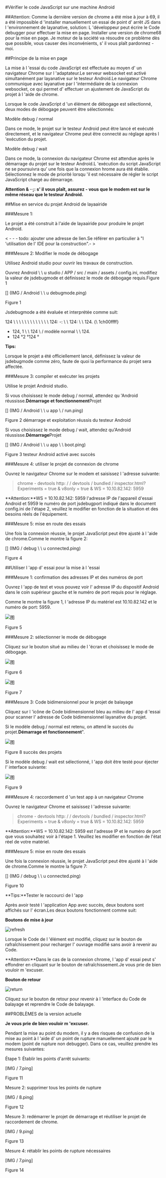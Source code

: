 #Vérifier le code JavaScript sur une machine Android


##Attention:
Comme la dernière version de chrome a été mise à jour à 69, il a été impossible d 'installer manuellement un essai de point d' arrêt JS dans l 'environnement de layanative, solution:
L 'développeur peut écrire le Code debugger pour effectuer la mise en page.
Installer une version de chrome68 pour la mise en page.
Je moteur de la société va résoudre ce problème dès que possible, vous causer des inconvénients, s' il vous plaît pardonnez - moi.


##Principe de la mise en page

La mise à l 'essai du code JavaScript est effectuée au moyen d' un navigateur Chrome sur l 'adaptateur.Le serveur websocket est activé simultanément par layanative sur le testeur Android.Le navigateur Chrome communique avec layanative par l 'intermédiaire de la connexion websocket, ce qui permet d' effectuer un ajustement de JavaScript du projet à l 'aide de chrome.


Lorsque le code JavaScript d 'un élément de débogage est sélectionné, deux modes de débogage peuvent être sélectionnés:

Modèle debug / normal

Dans ce mode, le projet sur le testeur Android peut être lancé et exécuté directement, et le navigateur Chrome peut être connecté au réglage après l 'exécution du projet.

Modèle debug / wait

Dans ce mode, la connexion du navigateur Chrome est attendue après le démarrage du projet sur le testeur Android.L 'exécution du script JavaScript ne se poursuivra qu' une fois que la connexion hrome aura été établie.
Sélectionnez le mode de priorité lorsqu 'il est nécessaire de régler le script JavaScript chargé au démarrage.


**Attention & ‧‧;: s' il vous plaît, assurez - vous que le modem est sur le même réseau que le testeur Android.**

##Mise en service du projet Android de layaairide

###Mesure 1:

Le projet a été construit à l'aide de layaairide pour produire le projet Android.

< - - - todo: ajouter une adresse de lien.Se référer en particulier à "l 'utilisation de l' IDE pour la construction".- >

###Mesure 2: Modifier le mode de débogage

Utilisez Android studio pour ouvrir les travaux de construction.

Ouvrez Android \ \ u studio / APP / src / main / assets / config.ini, modifiez la valeur de jsdebugmode et définissez le mode de débogage requis.Figure 1

[] (IMG / Android \ \ u debugmode.ping)

Figure 1

Jsdebugmode a été évaluée et interprétée comme suit:

124 \ \ \ \ \ \ \ \ \ \ \ \ \ 
124: -: \ \ 124: \ \ 124.
{\ 1ch00ffff}
- 124, 1 \ \ 124 \ / modèle normal \ \ 124.
- 124 °2 °124 °

**Tips:**

Lorsque le projet a été officiellement lancé, définissez la valeur de jsdebugmode comme zéro, faute de quoi la performance du projet sera affectée.

###Mesure 3: compiler et exécuter les projets

Utilise le projet Android studio.

Si vous choisissez le mode debug / normal, attendez qu 'Android réussisse.**Démarrage et fonctionnement**Projet

[] (IMG / Android \ \ u app \ / run.ping)

Figure 2 démarrage et exploitation réussis du testeur Android

Si vous choisissez le mode debug / wait, attendez qu'Android réussisse.**Démarrage**Projet

[] (IMG / Android \ \ u app \ \ boot.ping)

Figure 3 testeur Android activé avec succès

###Mesure 4: utiliser le projet de connexion de chrome

Ouvrez le navigateur Chrome sur le modem et saisissez l 'adresse suivante:

> chrome - devtools http: / / devtools / bundled / inspector.html? Experiments = true & v8only = true & WS = 10.10.82.142: 5959

**Attention:**WS = 10.10.82.142: 5959 l'adresse IP de l'appareil d'essai Android et 5959 le numéro de port jsdebugport indiqué dans le document config.ini de l'étape 2, veuillez le modifier en fonction de la situation et des besoins réels de l'équipement.

###Mesure 5: mise en route des essais

Une fois la connexion réussie, le projet JavaScript peut être ajusté à l 'aide de chrome.Comme le montre la figure 2:

[] (IMG / debug \ \ u connected.ping)

Figure 4


##Utiliser l 'app d' essai pour la mise à l 'essai

###Mesure 1: confirmation des adresses IP et des numéros de port

Ouvrez l 'app de test et vous pouvez voir l' adresse IP du dispositif Android dans le coin supérieur gauche et le numéro de port requis pour le réglage.

Comme le montre la figure 1, l 'adresse IP du matériel est 10.10.82.142 et le numéro de port: 5959.

![图](img/app_ip_port.png)

Figure 5

###Mesure 2: sélectionner le mode de débogage

Cliquez sur le bouton situé au milieu de l 'écran et choisissez le mode de débogage.

![图](img/debug_wait.png)

Figure 6

![图](img/debug_normal.png)

Figure 7


###Mesure 3: Code bidimensionnel pour le projet de balayage

Cliquez sur l 'icône de Code bidimensionnel bleu au milieu de l' app d 'essai pour scanner l' adresse de Code bidimensionnel layanative du projet.

Si le modèle debug / normal est retenu, on attend le succès du projet.**Démarrage et fonctionnement**".

![图](img/app_run.png)

Figure 8 succès des projets


Si le modèle debug / wait est sélectionné, l 'app doit être testé pour éjecter l' interface suivante:

![图](img/chrome_connect.png)

Figure 9

###Mesure 4: raccordement d 'un test app à un navigateur Chrome

Ouvrez le navigateur Chrome et saisissez l 'adresse suivante:

> chrome - devtools http: / / devtools / bundled / inspector.html? Experiments = true & v8only = true & WS = 10.10.82.142: 5959

**Attention:**WS = 10.10.82.142: 5959 est l'adresse IP et le numéro de port que vous souhaitez voir à l'étape 1. Veuillez les modifier en fonction de l'état réel de votre matériel.

###Mesure 5: mise en route des essais

Une fois la connexion réussie, le projet JavaScript peut être ajusté à l 'aide de chrome.Comme le montre la figure 7:

[] (IMG / debug \ \ u connected.ping)

Figure 10

**Tips:**Tester le raccourci de l 'app

Après avoir testé l 'application App avec succès, deux boutons sont affichés sur l' écran.Les deux boutons fonctionnent comme suit:

**Boutons de mise à jour**

![refresh](img/refresh.png)

Lorsque le Code de l 'élément est modifié, cliquez sur le bouton de rafraîchissement pour recharger l' ouvrage modifié sans avoir à revenir au Code.

**Attention:**Dans le cas de la connexion chrome, l 'app d' essai peut s' effondrer en cliquant sur le bouton de rafraîchissement.Je vous prie de bien vouloir m 'excuser.

**Bouton de retour**

![return](img/return.png)

Cliquez sur le bouton de retour pour revenir à l 'interface du Code de balayage et reprendre le Code de balayage.



##PROBLÈMES de la version actuelle

**Je vous prie de bien vouloir m 'excuser.**


Pendant la mise au point du modem, il y a des risques de confusion de la mise au point à l 'aide d' un point de rupture manuellement ajouté par le modem (point de rupture non debugger).
Dans ce cas, veuillez prendre les mesures suivantes:

Étape 1: Établir les points d'arrêt suivants:

[IMG / 7.ping]

Figure 11

Mesure 2: supprimer tous les points de rupture

[IMG / 8.ping]

Figure 12

Mesure 3: redémarrer le projet de démarrage et réutiliser le projet de raccordement de chrome.

[IMG / 9.ping]

Figure 13

Mesure 4: rétablir les points de rupture nécessaires

[IMG / 7.ping]

Figure 14